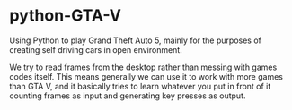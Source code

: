 # python-GTA-V
Using Python to play Grand Theft Auto 5, mainly for the purposes of creating self driving cars in open environment.

We try to read frames from the desktop rather than messing with games codes itself. This means generally we can use it to work with more games than GTA V, and it basically tries to learn whatever you put in front of it counting frames as input and generating key presses as output.

